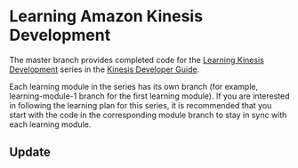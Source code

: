 # Learning Amazon Kinesis Development

The master branch provides completed code for the [Learning Kinesis Development][learning-kinesis] series in the [Kinesis Developer Guide][kinesis-developer-guide].

Each learning module in the series has its own branch (for example, learning-module-1 branch for the first learning module). If you are interested in following the learning plan for this series, it is recommended that you start with the code in the corresponding module branch to stay in sync with each learning module.

## Update

[learning-kinesis]: http://docs.aws.amazon.com/kinesis/latest/dev/learning-kinesis.html
[kinesis-developer-guide]: http://docs.aws.amazon.com/kinesis/latest/dev/introduction.html
